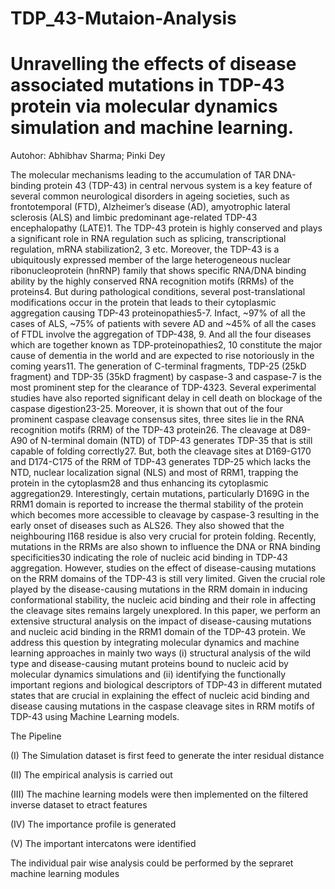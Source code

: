 # TDP_43-Mutaion-Analysis
# Unravelling the effects of disease associated mutations in TDP-43 protein via molecular dynamics simulation and machine learning.
Autohor: Abhibhav Sharma; Pinki Dey

The molecular mechanisms leading to the accumulation of TAR DNA-binding protein 43 (TDP-43) in central nervous system is a key feature of several common neurological disorders in ageing societies, such as frontotemporal   (FTD), Alzheimer’s disease (AD), amyotrophic lateral sclerosis (ALS) and limbic predominant age-related TDP-43 encephalopathy (LATE)1. The TDP-43 protein is highly conserved and plays a significant role in RNA regulation such as splicing, transcriptional regulation, mRNA stabilization2, 3 etc. Moreover, the TDP-43 is a ubiquitously expressed member of the large heterogeneous nuclear ribonucleoprotein (hnRNP) family that shows specific RNA/DNA binding ability by the highly conserved RNA recognition motifs (RRMs) of the proteins4. But during pathological conditions, several post-translational modifications occur in the protein that leads to their cytoplasmic aggregation causing TDP-43 proteinopathies5-7. Infact, ~97% of all the cases of ALS, ~75% of patients with severe AD and ~45% of all the cases of FTDL involve the aggregation of TDP-438, 9. And all the four diseases which are together known as TDP-proteinopathies2, 10 constitute the major cause of dementia in the world and are expected to rise notoriously in the coming years11.
The generation of C-terminal fragments, TDP-25 (25kD fragment) and TDP-35 (35kD fragment) by caspase-3 and caspase-7 is the most prominent step for the clearance of TDP-4323. Several experimental studies have also reported significant delay in cell death on blockage of the caspase digestion23-25. Moreover, it is shown that out of the four prominent caspase cleavage consensus sites, three sites lie in the RNA recognition motifs (RRM) of the TDP-43 protein26.  The cleavage at D89-A90 of N-terminal domain (NTD) of TDP-43 generates TDP-35 that is still capable of folding correctly27. But, both the cleavage sites at D169-G170 and D174-C175 of the RRM of TDP-43 generates TDP-25 which lacks the NTD, nuclear localization signal (NLS) and most of RRM1, trapping the protein in the cytoplasm28 and thus enhancing its cytoplasmic aggregation29. Interestingly, certain mutations, particularly D169G in the RRM1 domain is reported to increase the thermal stability of the protein which becomes more accessible to cleavage by caspase-3 resulting in the early onset of diseases such as ALS26. They also showed that the neighbouring I168 residue is also very crucial for protein folding. Recently, mutations in the RRMs are also shown to influence the DNA or RNA binding specificities30 indicating the role of nucleic acid binding in TDP-43 aggregation. However, studies on the effect of disease-causing mutations on the RRM domains of the TDP-43 is still very limited. Given the crucial role played by the disease-causing mutations in the RRM domain in inducing conformational stability, the nucleic acid binding and their role in affecting the cleavage sites remains largely unexplored.
In this paper, we perform an extensive structural analysis on the impact of disease-causing mutations and nucleic acid binding in the RRM1 domain of the TDP-43 protein. We address this question by integrating molecular dynamics and machine learning approaches in mainly two ways (i) structural analysis of the wild type and disease-causing mutant proteins bound to nucleic acid by molecular dynamics simulations and (ii) identifying the functionally important regions and biological descriptors of TDP-43 in different mutated states that are crucial in explaining the effect of nucleic acid binding and disease causing mutations in the caspase cleavage sites in RRM motifs of TDP-43 using Machine Learning models.


The Pipeline

(I) The Simulation dataset is first feed to generate the inter residual distance

(II) The empirical analysis is carried out

(III) The machine learning models were then implemented on the filtered inverse dataset to etract features

(IV) The importance profile is generated

(V) The important intercatons were identified

The individual pair wise analysis could be performed by the sepraret machine learning modules 

